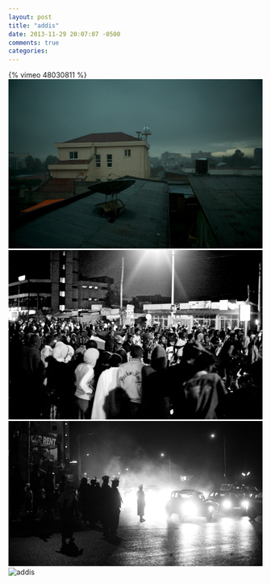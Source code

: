 ```yaml
---
layout: post
title: "addis"
date: 2013-11-29 20:07:07 -0500
comments: true
categories: 
---
```

{% vimeo 48030811 %}
![addis](/images/1_addis.jpg)
![addis](/images/2_addis.jpg)
![addis](/images/4_addis.jpg)
![addis](/images/6_addis.jpg)

